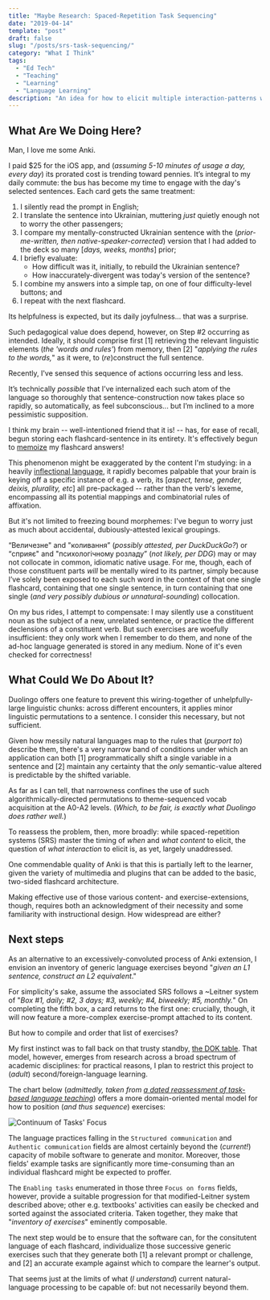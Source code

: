 ```yaml
---
title: "Maybe Research: Spaced-Repetition Task Sequencing"
date: "2019-04-14"
template: "post"
draft: false
slug: "/posts/srs-task-sequencing/"
category: "What I Think"
tags:
  - "Ed Tech"
  - "Teaching"
  - "Learning"
  - "Language Learning"
description: "An idea for how to elicit multiple interaction-patterns with a flashcard, to minimize the risk of content fossilization."
---
```


## What Are We Doing Here?

Man, I love me some Anki.

I paid \$25 for the iOS app, and (_assuming 5-10 minutes of usage a day, every day_) its prorated cost is trending toward pennies. It’s integral to my daily commute: the bus has become my time to engage with the day's selected sentences. Each card gets the same treatment:

1. I silently read the prompt in English;
1. I translate the sentence into Ukrainian, muttering _just_ quietly enough not to worry the other passengers;
1. I compare my mentally-constructed Ukrainian sentence with the (_prior-me-written, then native-speaker-corrected_) version that I had added to the deck so many [_days, weeks, months_] prior;
1. I briefly evaluate:
   - How difficult was it, initially, to rebuild the Ukrainian sentence?
   - How inaccurately-divergent was today's version of the sentence?
1. I combine my answers into a simple tap, on one of four difficulty-level buttons; and
1. I repeat with the next flashcard.

Its helpfulness is expected, but its daily joyfulness... that was a surprise.

Such pedagogical value does depend, however, on Step #2 occurring as intended. Ideally, it should comprise first [1] retrieving the relevant linguistic elements (_the 'words and rules'_) from memory, then [2] "_applying the rules to the words,_" as it were, to (_re_)construct the full sentence.

Recently, I've sensed this sequence of actions occurring less and less.

It’s technically _possible_ that I’ve internalized each such atom of the language so thoroughly that sentence-construction now takes place so rapidly, so automatically, as feel subconscious... but I’m inclined to a more pessimistic supposition.

I think my brain -- well-intentioned friend that it is! -- has, for ease of recall, begun storing each flashcard-sentence in its entirety. It's effectively begun to [memoize](https://en.wikipedia.org/wiki/Memoization) my flashcard answers!

This phenomenon might be exaggerated by the content I'm studying: in a heavily [inflectional language](https://en.wikipedia.org/wiki/Ukrainian_grammar#Morphology), it rapidly becomes palpable that your brain is keying off a specific instance of e.g. a verb, its [_aspect, tense, gender, deixis, plurality, etc_] all pre-packaged -- rather than the verb's lexeme, encompassing all its potential mappings and combinatorial rules of affixation.

But it's not limited to freezing bound morphemes: I've begun to worry just as much about accidental, dubiously-attested lexical groupings.

“Величезне" and "коливання” (_possibly attested, per DuckDuckGo?_) or “сприяє" and "психологічному розладу” (_not likely, per DDG_) may or may not collocate in common, idiomatic native usage. For me, though, each of those constituent parts _will_ be mentally wired to its partner, simply because I’ve solely been exposed to each such word in the context of that one single flashcard, containing that one single sentence, in turn containing that one single (_and very possibly dubious or unnatural-sounding_) collocation.

On my bus rides, I attempt to compensate: I may silently use a constituent noun as the subject of a new, unrelated sentence, or practice the different declensions of a constituent verb. But such exercises are woefully insufficient: they only work when I remember to do them, and none of the ad-hoc language generated is stored in any medium. None of it's even checked for correctness!

## What Could We Do About It?

Duolingo offers one feature to prevent this wiring-together of unhelpfully-large linguistic chunks: across different encounters, it applies minor linguistic permutations to a sentence. I consider this necessary, but not sufficient.

Given how messily natural languages map to the rules that (_purport to_) describe them, there's a very narrow band of conditions under which an application can both [1] programmatically shift a single variable in a sentence and [2] maintain any certainty that the _only_ semantic-value altered is predictable by the shifted variable.

As far as I can tell, that narrowness confines the use of such algorithmically-directed permutations to theme-sequenced vocab acquisition at the A0-A2 levels. (_Which, to be fair, is exactly what Duolingo does rather well._)

To reassess the problem, then, more broadly: while spaced-repetition systems (SRS) master the timing of _when_ and _what content_ to elicit, the question of _what interaction_ to elicit is, as yet, largely unaddressed.

One commendable quality of Anki is that this is partially left to the learner, given the variety of multimedia and plugins that can be added to the basic, two-sided flashcard architecture.

Making effective use of those various content- and exercise-extensions, though, requires both an acknowledgment of their necessity and some familiarity with instructional design. How widespread are either?

## Next steps

As an alternative to an excessively-convoluted process of Anki extension, I envision an inventory of generic language exercises beyond "_given an L1 sentence, construct an L2 equivalent_."

For simplicity's sake, assume the associated SRS follows a ~Leitner system of "_Box #1, daily; #2, 3 days; #3, weekly; #4, biweekly; #5, monthly._" On completing the fifth box, a card returns to the first one: crucially, though, it will now feature a more-complex exercise-prompt attached to its content.

But how to compile and order that list of exercises?

My first instinct was to fall back on that trusty standby, [the DOK table](https://www.lake.k12.fl.us/Page/27614). That model, however, emerges from research across a broad spectrum of academic disciplines: for practical reasons, I plan to restrict this project to (_adult_) second/foreign-language learning.

The chart below (_admittedly, taken from_ [_a dated reassessment of task-based language teaching_](https://doi.org/10.1093/elt/58.4.319)) offers a more domain-oriented mental model for how to position (_and thus sequence_) exercises:

![Continuum of Tasks' Focus](/media/continuum_focus_on_forms_to_focus_on_meaning_Littlewood_2004.png)

The language practices falling in the `Structured communication` and `Authentic communication` fields are almost certainly beyond the (_current!_) capacity of mobile software to generate and monitor. Moreover, those fields' example tasks are significantly more time-consuming than an individual flashcard might be expected to proffer.

The `Enabling tasks` enumerated in those three `Focus on forms` fields, however, provide a suitable progression for that modified-Leitner system described above; other e.g. textbooks' activities can easily be checked and sorted against the associated criteria. Taken together, they make that "_inventory of exercises_" eminently composable.

The next step would be to ensure that the software can, for the consitutent language of each flashcard, individualize those successive generic exercises such that they generate both [1] a relevant prompt or challenge, and [2] an accurate example against which to compare the learner's output.

That seems just at the limits of what (_I understand_) current natural-language processing to be capable of: but not necessarily beyond them.
